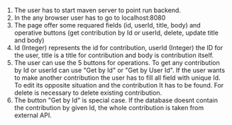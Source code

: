 1. The user has to start maven server to point run backend. 
2. In the any browser user has to go to localhost:8080 
3. The page offer some requared fields (id, userId, title, body) and operative buttons (get contribution by Id or userId, delete, update title and body)
4. Id (Integer) represents the id for contribution, userId (Integer) the ID for the user, title is a title for contribution and body is contribution itself.
5. The user can use the 5 buttons for operations. To get any contribution by Id or userId can use "Get by Id" or "Get by User Id". If the user wants to make another contribution the user has to fill all field with unique Id. To edit its opposite situation and the contribution It has to be found. For delete is necessary to delete existing contribution. 
6. The button "Get by Id" is special case. If the database doesnt contain the contribution by given Id, the whole contribution is taken from external API.
